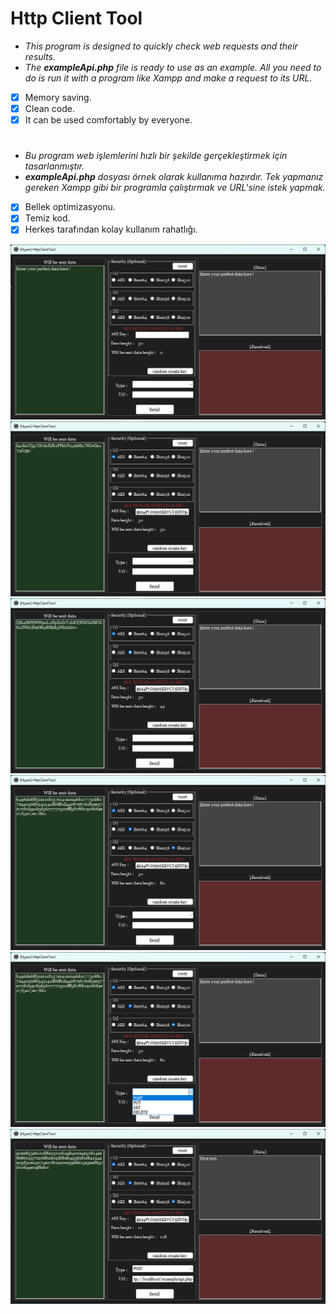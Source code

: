 # Http Client Tool
- *This program is designed to quickly check web requests and their results.*
- *The **exampleApi.php** file is ready to use as an example. All you need to do is run it with a program like Xampp and make a request to its URL.*
  
- [x] Memory saving.
- [x] Clean code.
- [x] It can be used comfortably by everyone.

#
- *Bu program web işlemlerini hızlı bir şekilde gerçekleştirmek için tasarlanmıştır.*
- ***exampleApi.php** dosyası örnek olarak kullanıma hazırdır. Tek yapmanız gereken Xampp gibi bir programla çalıştırmak ve URL'sine istek yapmak.*
- [x] Bellek optimizasyonu.
- [x] Temiz kod.
- [x] Herkes tarafından kolay kullanım rahatlığı.  

![InfoImage1](/HttpClientTool/img/Ekran%20görüntüsü%202024-08-11%20064831.png)
![InfoImage2](/HttpClientTool/img/Ekran%20görüntüsü%202024-08-11%20065202.png)
![InfoImage3](/HttpClientTool/img/Ekran%20görüntüsü%202024-08-11%20065218.png)
![InfoImage4](/HttpClientTool/img/Ekran%20görüntüsü%202024-08-11%20065233.png)
![InfoImage5](/HttpClientTool/img/Ekran%20görüntüsü%202024-08-11%20065250.png)
![InfoImage6](/HttpClientTool/img/Ekran%20görüntüsü%202024-08-11%20065325.png)
#